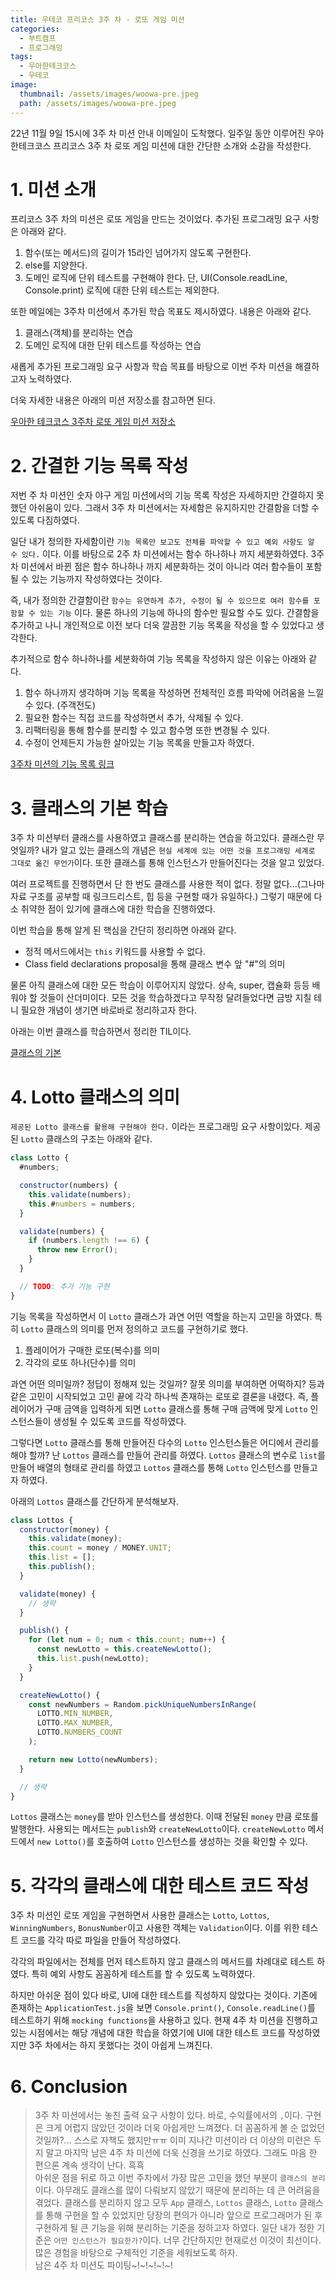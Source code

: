 ```yaml
---
title: 우테코 프리코스 3주 차 - 로또 게임 미션
categories:
  - 부트캠프
  - 프로그래밍
tags:
  - 우아한테크코스
  - 우테코
image:
  thumbnail: /assets/images/woowa-pre.jpeg
  path: /assets/images/woowa-pre.jpeg
---
```


22년 11월 9일 15시에 3주 차 미션 안내 이메일이 도착했다. 일주일 동안 이루어진 우아한테크코스 프리코스 3주 차 로또 게임 미션에 대한 간단한 소개와 소감을 작성한다.

# 1. 미션 소개

프리코스 3주 차의 미션은 로또 게임을 만드는 것이었다. 추가된 프로그래밍 요구 사항은 아래와 같다.

1. 함수(또는 메서드)의 길이가 15라인 넘어가지 않도록 구현한다.
2. else를 지양한다.
3. 도메인 로직에 단위 테스트를 구현해야 한다. 단, UI(Console.readLine, Console.print) 로직에 대한 단위 테스트는 제외한다.

또한 메일에는 3주차 미션에서 추가된 학습 목표도 제시하였다. 내용은 아래와 같다.

1. 클래스(객체)를 분리하는 연습
2. 도메인 로직에 대한 단위 테스트를 작성하는 연습

새롭게 추가된 프로그래밍 요구 사항과 학습 목표를 바탕으로 이번 주차 미션을 해결하고자 노력하였다.

더욱 자세한 내용은 아래의 미션 저장소를 참고하면 된다.

[우아한 테크코스 3주차 로또 게임 미션 저장소](https://github.com/woowacourse-precourse/javascript-lotto)

# 2. 간결한 기능 목록 작성

저번 주 차 미션인 숫자 야구 게임 미션에서의 기능 목록 작성은 자세하지만 간결하지 못했던 아쉬움이 있다. 그래서 3주 차 미션에서는 자세함은 유지하지만 간결함을 더할 수 있도록 다짐하였다.

일단 내가 정의한 자세함이란 `기능 목록만 보고도 전체를 파악할 수 있고 예외 사항도 알 수 있다.` 이다. 이를 바탕으로 2주 차 미션에서는 함수 하나하나 까지 세분화하였다. 3주 차 미션에서 바뀐 점은 함수 하나하나 까지 세분화하는 것이 아니라 여러 함수들이 포함 될 수 있는 기능까지 작성하였다는 것이다.

즉, 내가 정의한 간결함이란 `함수는 유연하게 추가, 수정이 될 수 있으므로 여러 함수를 포함할 수 있는 기능` 이다. 물론 하나의 기능에 하나의 함수만 필요할 수도 있다. 간결함을 추가하고 나니 개인적으로 이전 보다 더욱 깔끔한 기능 목록을 작성을 할 수 있었다고 생각한다.

추가적으로 함수 하나하나를 세분화하여 기능 목록을 작성하지 않은 이유는 아래와 같다.

1.  함수 하나까지 생각하며 기능 목록을 작성하면 전체적인 흐름 파악에 어려움을 느낄 수 있다. (주객전도)
2.  필요한 함수는 직접 코드를 작성하면서 추가, 삭제될 수 있다.
3.  리팩터링을 통해 함수를 분리할 수 있고 함수명 또한 변경될 수 있다.
4.  수정이 언제든지 가능한 살아있는 기능 목록을 만들고자 하였다.

[3주차 미션의 기능 목록 링크](https://github.com/nlom0218/javascript-lotto/tree/nlom0218/docs)

# 3. 클래스의 기본 학습

3주 차 미션부터 클래스를 사용하였고 클래스를 분리하는 연습을 하고있다. 클래스란 무엇일까? 내가 알고 있는 클래스의 개념은 `현실 세계에 있는 어떤 것을 프로그래밍 세계로 그대로 옮긴 무언가`이다. 또한 클래스를 통해 인스턴스가 만들어진다는 것을 알고 있었다.

여러 프로젝트를 진행하면서 단 한 번도 클래스를 사용한 적이 없다. 정말 없다...(그나마 자료 구조를 공부할 때 링크드리스트, 힙 등을 구현할 때가 유일하다.) 그렇기 때문에 다소 취약한 점이 있기에 클래스에 대한 학습을 진행하였다.

이번 학습을 통해 알게 된 핵심을 간단히 정리하면 아래와 같다.

- 정적 메서드에서는 `this` 키워드를 사용할 수 없다.
- Class field declarations proposal을 통해 클래스 변수 앞 "#"의 의미

물론 아직 클래스에 대한 모든 학습이 이루어지지 않았다. 상속, super, 캡슐화 등등 배워야 할 것들이 산더미이다. 모든 것을 학습하겠다고 무작정 달려들었다면 금방 지칠 테니 필요한 개념이 생기면 바로바로 정리하고자 한다.

아래는 이번 클래스를 학습하면서 정리한 TIL이다.

[클래스의 기본](https://noah-dev.gitbook.io/til/javascript/class/basicclass)

# 4. Lotto 클래스의 의미

`제공된 Lotto 클래스를 활용해 구현해야 한다.` 이라는 프로그래밍 요구 사항이있다. 제공된 `Lotto` 클래스의 구조는 아래와 같다.

```javascript
class Lotto {
  #numbers;

  constructor(numbers) {
    this.validate(numbers);
    this.#numbers = numbers;
  }

  validate(numbers) {
    if (numbers.length !== 6) {
      throw new Error();
    }
  }

  // TODO: 추가 기능 구현
}
```

기능 목록을 작성하면서 이 `Lotto` 클래스가 과연 어떤 역할을 하는지 고민을 하였다. 특히 `Lotto` 클래스의 의미를 먼저 정의하고 코드를 구현하기로 했다.

1. 플레이어가 구매한 로또(복수)를 의미
2. 각각의 로또 하나(단수)를 의미

과연 어떤 의미일까? 정답이 정해져 있는 것일까? 잘못 의미를 부여하면 어떡하지? 등과 같은 고민이 시작되었고 고민 끝에 각각 하나씩 존재하는 로또로 결론을 내렸다. 즉, 플레이어가 구매 금액을 입력하게 되면 `Lotto` 클래스를 통해 구매 금액에 맞게 `Lotto` 인스턴스들이 생성될 수 있도록 코드를 작성하였다.

그렇다면 `Lotto` 클래스를 통해 만들어진 다수의 `Lotto` 인스턴스들은 어디에서 관리를 해야 할까? 난 `Lottos` 클래스를 만들어 관리를 하였다. `Lottos` 클래스의 변수로 `list`를 만들어 배열의 형태로 관리를 하였고 `Lottos` 클래스를 통해 `Lotto` 인스턴스를 만들고자 하였다.

아래의 `Lottos` 클래스를 간단하게 분석해보자.

```javascript
class Lottos {
  constructor(money) {
    this.validate(money);
    this.count = money / MONEY.UNIT;
    this.list = [];
    this.publish();
  }

  validate(money) {
    // 생략
  }

  publish() {
    for (let num = 0; num < this.count; num++) {
      const newLotto = this.createNewLotto();
      this.list.push(newLotto);
    }
  }

  createNewLotto() {
    const newNumbers = Random.pickUniqueNumbersInRange(
      LOTTO.MIN_NUMBER,
      LOTTO.MAX_NUMBER,
      LOTTO.NUMBERS_COUNT
    );

    return new Lotto(newNumbers);
  }

  // 생략
}
```

`Lottos` 클래스는 `money`를 받아 인스턴스를 생성한다. 이때 전달된 `money` 만큼 로또를 발행한다. 사용되는 메서드는 `publish`와 `createNewLotto`이다. `createNewLotto` 메서드에서 `new Lotto()`를 호출하여 `Lotto` 인스턴스를 생성하는 것을 확인할 수 있다.

# 5. 각각의 클래스에 대한 테스트 코드 작성

3주 차 미션인 로또 게임을 구현하면서 사용한 클래스는 `Lotto`, `Lottos`, `WinningNumbers`, `BonusNumber`이고 사용한 객체는 `Validation`이다. 이를 위한 테스트 코드를 각각 따로 파일을 만들어 작성하였다.

각각의 파일에서는 전체를 먼저 테스트하지 않고 클래스의 메서드를 차례대로 테스트 하였다. 특히 예외 사항도 꼼꼼하게 테스트를 할 수 있도록 노력하였다.

하지만 아쉬운 점이 있다 바로, UI에 대한 테스트를 직성하지 않았다는 것이다. 기존에 존재하는 `ApplicationTest.js`을 보면 `Console.print()`, `Console.readLine()`를 테스트하기 위해 `mocking functions`을 사용하고 있다. 현재 4주 차 미션을 진행하고 있는 시점에서는 해당 개념에 대한 학습을 하였기에 UI에 대한 테스트 코드를 작성하였지만 3주 차에서는 하지 못했다는 것이 아쉽게 느껴진다.

# 6. Conclusion

> 3주 차 미션에서는 놓친 출력 요구 사항이 있다. 바로, 수익률에서의 `,`이다. 구현은 크게 어렵지 않았던 것이라 더욱 아쉽게만 느껴졌다. 더 꼼꼼하게 볼 순 없었던 것일까?... 스스로 자책도 했지만ㅠㅠ 이미 지나간 미션이라 더 이상의 미련은 두지 말고 마지막 남은 4주 차 미션에 더욱 신경을 쓰기로 하였다. 그래도 마음 한 편으론 계속 생각이 난다. 흑흑  
> 아쉬운 점을 뒤로 하고 이번 주차에서 가장 많은 고민을 했던 부분이 `클래스의 분리`이다. 아무래도 클래스를 많이 다뤄보지 않았기 때문에 분리하는 데 큰 어려움을 겪었다. 클래스를 분리하지 않고 모두 `App` 클래스, `Lottos` 클래스, `Lotto` 클래스를 통해 구현을 할 수 있었지만 당장의 편의가 아니라 앞으로 프로그래머가 된 후 구현하게 될 큰 기능을 위해 분리하는 기준을 정하고자 하였다. 일단 내가 정한 기준은 `어떤 인스턴스가 필요한가?`이다. 너무 간단하지만 현재로선 이것이 최선이다. 많은 경험을 바탕으로 구체적인 기준을 세워보도록 하자.  
> 남은 4주 차 미션도 파이팅~!~!~!~!~!
